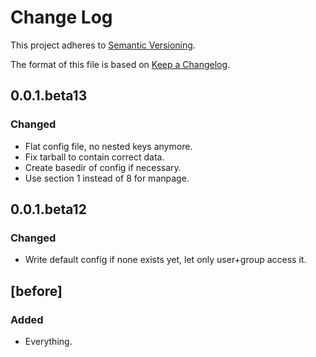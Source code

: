 Change Log
==========

This project adheres to [Semantic Versioning](http://semver.org/).

The format of this file is based on [Keep a Changelog](http://keepachangelog.com/).

## 0.0.1.beta13

### Changed

 * Flat config file, no nested keys anymore.
 * Fix tarball to contain correct data.
 * Create basedir of config if necessary.
 * Use section 1 instead of 8 for manpage.

## 0.0.1.beta12

### Changed

 * Write default config if none exists yet, let only user+group access it.


## [before]

### Added

 * Everything.

